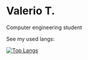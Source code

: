 # Valerio T.
Computer engineering student

See my used langs:

[![Top Langs](https://github-readme-stats.vercel.app/api/top-langs/?username=258ms)](https://github.com/anuraghazra/github-readme-stats)

